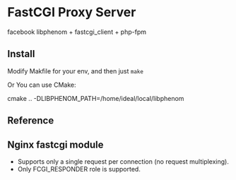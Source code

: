 FastCGI Proxy Server
=====================

facebook libphenom + fastcgi_client + php-fpm

Install
--------
Modify Makfile for your env, and then just `make`

Or You can use CMake:

cmake .. -DLIBPHENOM_PATH=/home/ideal/local/libphenom

Reference
---------


Nginx fastcgi module
---------------------

- Supports only a single request per connection (no request multiplexing).
- Only FCGI_RESPONDER role is supported.
